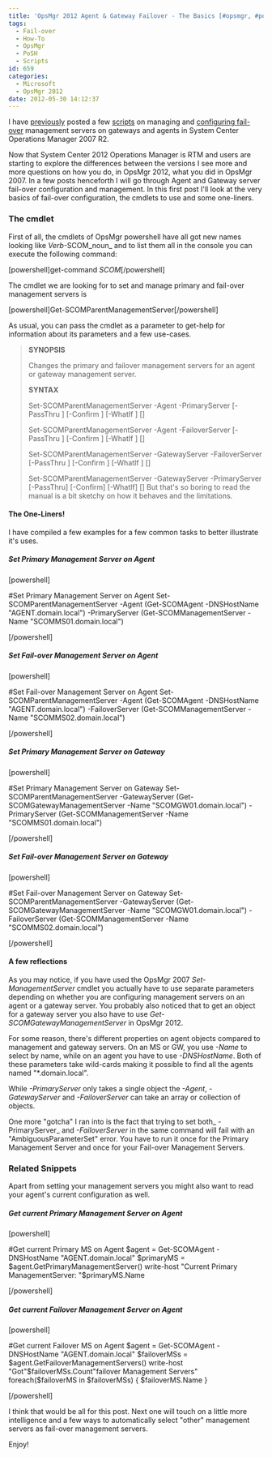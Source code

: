 ```yaml
---
title: 'OpsMgr 2012 Agent & Gateway Failover - The Basics [#opsmgr, #powershell]'
tags:
  - Fail-over
  - How-To
  - OpsMgr
  - PoSH
  - Scripts
id: 659
categories:
  - Microsoft
  - OpsMgr 2012
date: 2012-05-30 14:12:37
---
```


I have [previously](http://www.teknoglot.se/ms/opsmgr2007/replacechange-a-gateway-server/ "Replace/Change a Gateway Server") posted a few [scripts](http://www.teknoglot.se/ms/opsmgr2007/change-gateway-powershell-script/ "Change Gateway Powershell Script") on managing and [configuring fail-over](http://www.teknoglot.se/ms/opsmgr2007/loadbalancing-ps-script-opsmgr/ "“Load Balancing” Powershell Script for Operations Manager") management servers on gateways and agents in System Center Operations Manager 2007 R2.

Now that System Center 2012 Operations Manager is RTM and users are starting to explore the differences between the versions I see more and more questions on how you do, in OpsMgr 2012, what you did in OpsMgr 2007\. In a few posts henceforth I will go through Agent and Gateway server fail-over configuration and management. In this first post I'll look at the very basics of fail-over configuration, the cmdlets to use and some one-liners.

<!--more-->

### The cmdlet

First of all, the cmdlets of OpsMgr powershell have all got new names looking like _Verb_-SCOM_noun_ and to list them all in the console you can execute the following command:

[powershell]get-command *SCOM*[/powershell]

The cmdlet we are looking for to set and manage primary and fail-over management servers is

[powershell]Get-SCOMParentManagementServer[/powershell]

As usual, you can pass the cmdlet as a parameter to get-help for information about its parameters and a few use-cases.
> **SYNOPSIS**
> 
> Changes the primary and failover management servers for an agent or gateway management server.
> 
> 
> **SYNTAX**
> 
> Set-SCOMParentManagementServer -Agent -PrimaryServer [-PassThru ] [-Confirm ] [-WhatIf ] []
> 
> Set-SCOMParentManagementServer -Agent -FailoverServer [-PassThru ] [-Confirm ] [-WhatIf ] []
> 
> Set-SCOMParentManagementServer -GatewayServer -FailoverServer [-PassThru ] [-Confirm ] [-WhatIf ] []
> 
> Set-SCOMParentManagementServer -GatewayServer -PrimaryServer [-PassThru] [-Confirm] [-WhatIf] []
But that's so boring to read the manual is a bit sketchy on how it behaves and the limitations.

#### The One-Liners!

I have compiled a few examples for a few common tasks to better illustrate it's uses.

##### Set Primary Management Server on Agent

[powershell]

#Set Primary Management Server on Agent
Set-SCOMParentManagementServer -Agent (Get-SCOMAgent -DNSHostName "AGENT.domain.local") -PrimaryServer (Get-SCOMManagementServer -Name "SCOMMS01.domain.local")

[/powershell]

##### Set Fail-over Management Server on Agent

[powershell]

#Set Fail-over Management Server on Agent
Set-SCOMParentManagementServer -Agent (Get-SCOMAgent -DNSHostName "AGENT.domain.local") -FailoverServer (Get-SCOMManagementServer -Name "SCOMMS02.domain.local")

[/powershell]

##### Set Primary Management Server on Gateway

[powershell]

#Set Primary Management Server on Gateway
Set-SCOMParentManagementServer -GatewayServer (Get-SCOMGatewayManagementServer -Name "SCOMGW01.domain.local") -PrimaryServer (Get-SCOMManagementServer -Name "SCOMMS01.domain.local")

[/powershell]

##### Set Fail-over Management Server on Gateway

[powershell]

#Set Fail-over Management Server on Gateway
Set-SCOMParentManagementServer -GatewayServer (Get-SCOMGatewayManagementServer -Name "SCOMGW01.domain.local") -FailoverServer (Get-SCOMManagementServer -Name "SCOMMS02.domain.local")

[/powershell]

#### A few reflections

As you may notice, if you have used the OpsMgr 2007 _Set-ManagementServer_ cmdlet you actually have to use separate parameters depending on whether you are configuring management servers on an agent or a gateway server. You probably also noticed that to get an object for a gateway server you also have to use _Get-SCOMGatewayManagementServer_ in OpsMgr 2012.

For some reason, there's different properties on agent objects compared to management and gateway servers. On an MS or GW, you use _-Name_ to select by name, while on an agent you have to use _-DNSHostName_. Both of these parameters take wild-cards making it possible to find all the agents named "*.domain.local".

While _-PrimaryServer_ only takes a single object the _-Agent_, _-GatewayServer_ and _-FailoverServer_ can take an array or collection of objects.

One more "gotcha" I ran into is the fact that trying to set both_ -PrimaryServer_ and _-FailoverServer_ in the same command will fail with an "AmbiguousParameterSet" error. You have to run it once for the Primary Management Server and once for your Fail-over Management Servers.

### Related Snippets

Apart from setting your management servers you might also want to read your agent's current configuration as well.

##### Get current Primary Management Server on Agent

[powershell]

#Get current Primary MS on Agent
$agent = Get-SCOMAgent -DNSHostName "AGENT.domain.local"
$primaryMS = $agent.GetPrimaryManagementServer()
write-host "Current Primary ManagementServer: "$primaryMS.Name

[/powershell]

##### Get current Failover Management Server on Agent

[powershell]

#Get current Failover MS on Agent
$agent = Get-SCOMAgent -DNSHostName "AGENT.domain.local"
$failoverMSs = $agent.GetFailoverManagementServers()
write-host "Got"$failoverMSs.Count"failover Management Servers"
foreach($failoverMS in $failoverMSs) {
 $failoverMS.Name
}

[/powershell]

I think that would be all for this post. Next one will touch on a little more intelligence and a few ways to automatically select "other" management servers as fail-over management servers.

Enjoy!